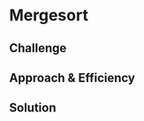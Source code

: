 # Mergesort
<!-- Sorting algorythem that splist the array in half until each is a single item.  It then merges back a set at a time until the entire list is re-merged.. -->

## Challenge
<!-- Implement a merge sort algorithm. -->

## Approach & Efficiency
<!-- What approach did you take? Why? What is the Big O space/time for this approach? -->

## Solution
<!-- Embedded whiteboard image -->
